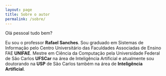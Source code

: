 ```yaml
---
layout: page
title: Sobre o autor
permalink: /sobre/
---
```


Olá pessoal tudo bem?

Eu sou o professor __Rafael Sanches__. Sou graduado em Sistemas de Informação pelo Centro Universitário das Faculdades Associadas de Ensino FAE __UNIFAE__. Mestre em Ciência da Computação pela Universidade Federal de São Carlos __UFSCar__ na área de Inteligência Artificial e atualmente sou doutorando na __USP__ de São Carlos também na área de __Inteligência Artificial__.
